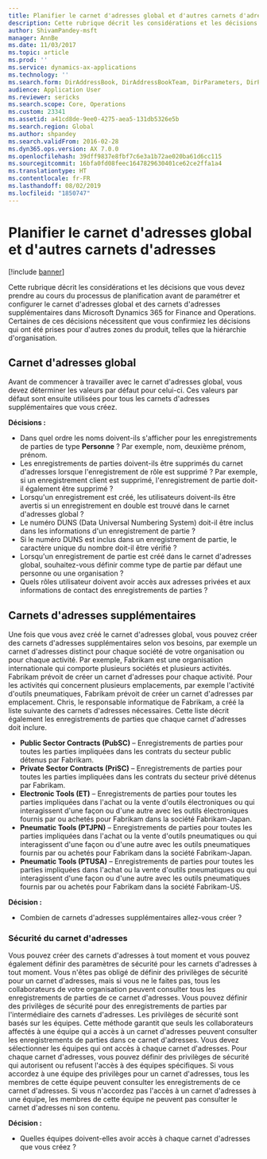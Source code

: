 ```yaml
---
title: Planifier le carnet d'adresses global et d'autres carnets d'adresses
description: Cette rubrique décrit les considérations et les décisions que vous devez prendre au cours du processus de planification avant de paramétrer et configurer le carnet d'adresses global et des carnets d'adresses supplémentaires dans Microsoft Dynamics 365 for Finance and Operations. Certaines de ces décisions nécessitent que vous confirmiez les décisions qui ont été prises pour d'autres zones du produit, telles que la hiérarchie d'organisation.
author: ShivamPandey-msft
manager: AnnBe
ms.date: 11/03/2017
ms.topic: article
ms.prod: ''
ms.service: dynamics-ax-applications
ms.technology: ''
ms.search.form: DirAddressBook, DirAddressBookTeam, DirParameters, DirPartyTable
audience: Application User
ms.reviewer: sericks
ms.search.scope: Core, Operations
ms.custom: 23341
ms.assetid: a41cd8de-9ee0-4275-aea5-131db5326e5b
ms.search.region: Global
ms.author: shpandey
ms.search.validFrom: 2016-02-28
ms.dyn365.ops.version: AX 7.0.0
ms.openlocfilehash: 39dff9837e8fbf7c6e3a1b72ae020ba61d6cc115
ms.sourcegitcommit: 16bfa0fd08feec1647829630401ce62ce2ffa1a4
ms.translationtype: HT
ms.contentlocale: fr-FR
ms.lasthandoff: 08/02/2019
ms.locfileid: "1850747"
---
```

# <a name="plan-for-the-global-address-book-and-other-address-books"></a>Planifier le carnet d'adresses global et d'autres carnets d'adresses

[!include [banner](../includes/banner.md)]

Cette rubrique décrit les considérations et les décisions que vous devez prendre au cours du processus de planification avant de paramétrer et configurer le carnet d'adresses global et des carnets d'adresses supplémentaires dans Microsoft Dynamics 365 for Finance and Operations. Certaines de ces décisions nécessitent que vous confirmiez les décisions qui ont été prises pour d'autres zones du produit, telles que la hiérarchie d'organisation.

## <a name="global-address-book"></a>Carnet d'adresses global

Avant de commencer à travailler avec le carnet d'adresses global, vous devez déterminer les valeurs par défaut pour celui-ci. Ces valeurs par défaut sont ensuite utilisées pour tous les carnets d'adresses supplémentaires que vous créez.

**Décisions :**

- Dans quel ordre les noms doivent-ils s'afficher pour les enregistrements de parties de type **Personne** ? Par exemple, nom, deuxième prénom, prénom.
- Les enregistrements de parties doivent-ils être supprimés du carnet d'adresses lorsque l'enregistrement de rôle est supprimé ? Par exemple, si un enregistrement client est supprimé, l'enregistrement de partie doit-il également être supprimé ?
- Lorsqu'un enregistrement est créé, les utilisateurs doivent-ils être avertis si un enregistrement en double est trouvé dans le carnet d'adresses global ?
- Le numéro DUNS (Data Universal Numbering System) doit-il être inclus dans les informations d'un enregistrement de partie ?
- Si le numéro DUNS est inclus dans un enregistrement de partie, le caractère unique du nombre doit-il être vérifié ?
- Lorsqu'un enregistrement de partie est créé dans le carnet d'adresses global, souhaitez-vous définir comme type de partie par défaut une personne ou une organisation ?
- Quels rôles utilisateur doivent avoir accès aux adresses privées et aux informations de contact des enregistrements de parties ?

## <a name="additional-address-books"></a>Carnets d'adresses supplémentaires

Une fois que vous avez créé le carnet d'adresses global, vous pouvez créer des carnets d'adresses supplémentaires selon vos besoins, par exemple un carnet d'adresses distinct pour chaque société de votre organisation ou pour chaque activité. Par exemple, Fabrikam est une organisation internationale qui comporte plusieurs sociétés et plusieurs activités. Fabrikam prévoit de créer un carnet d'adresses pour chaque activité. Pour les activités qui concernent plusieurs emplacements, par exemple l'activité d'outils pneumatiques, Fabrikam prévoit de créer un carnet d'adresses par emplacement. Chris, le responsable informatique de Fabrikam, a créé la liste suivante des carnets d'adresses nécessaires. Cette liste décrit également les enregistrements de parties que chaque carnet d'adresses doit inclure.

- **Public Sector Contracts (PubSC)** – Enregistrements de parties pour toutes les parties impliquées dans les contrats du secteur public détenus par Fabrikam.
- **Private Sector Contracts (PriSC)** – Enregistrements de parties pour toutes les parties impliquées dans les contrats du secteur privé détenus par Fabrikam.
- **Electronic Tools (ET)** – Enregistrements de parties pour toutes les parties impliquées dans l'achat ou la vente d'outils électroniques ou qui interagissent d'une façon ou d'une autre avec les outils électroniques fournis par ou achetés pour Fabrikam dans la société Fabrikam-Japan.
- **Pneumatic Tools (PTJPN)** – Enregistrements de parties pour toutes les parties impliquées dans l'achat ou la vente d'outils pneumatiques ou qui interagissent d'une façon ou d'une autre avec les outils pneumatiques fournis par ou achetés pour Fabrikam dans la société Fabrikam-Japan.
- **Pneumatic Tools (PTUSA)** – Enregistrements de parties pour toutes les parties impliquées dans l'achat ou la vente d'outils pneumatiques ou qui interagissent d'une façon ou d'une autre avec les outils pneumatiques fournis par ou achetés pour Fabrikam dans la société Fabrikam-US.

**Décision :**

- Combien de carnets d'adresses supplémentaires allez-vous créer ?

### <a name="address-book-security"></a>Sécurité du carnet d'adresses

Vous pouvez créer des carnets d'adresses à tout moment et vous pouvez également définir des paramètres de sécurité pour les carnets d'adresses à tout moment. Vous n'êtes pas obligé de définir des privilèges de sécurité pour un carnet d'adresses, mais si vous ne le faites pas, tous les collaborateurs de votre organisation peuvent consulter tous les enregistrements de parties de ce carnet d'adresses. Vous pouvez définir des privilèges de sécurité pour des enregistrements de parties par l'intermédiaire des carnets d'adresses. Les privilèges de sécurité sont basés sur les équipes. Cette méthode garantit que seuls les collaborateurs affectés à une équipe qui a accès à un carnet d'adresses peuvent consulter les enregistrements de parties dans ce carnet d'adresses. Vous devez sélectionner les équipes qui ont accès à chaque carnet d'adresses. Pour chaque carnet d'adresses, vous pouvez définir des privilèges de sécurité qui autorisent ou refusent l'accès à des équipes spécifiques. Si vous accordez à une équipe des privilèges pour un carnet d'adresses, tous les membres de cette équipe peuvent consulter les enregistrements de ce carnet d'adresses. Si vous n'accordez pas l'accès à un carnet d'adresses à une équipe, les membres de cette équipe ne peuvent pas consulter le carnet d'adresses ni son contenu.

**Décision :**

- Quelles équipes doivent-elles avoir accès à chaque carnet d'adresses que vous créez ?

